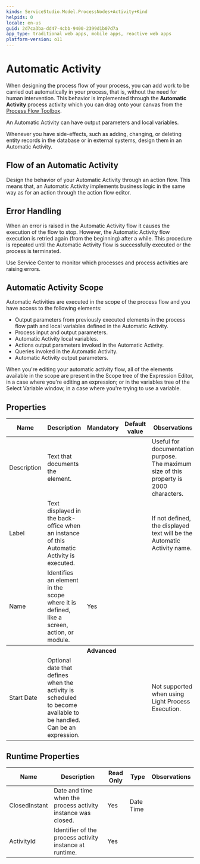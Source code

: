 ```yaml
---
kinds: ServiceStudio.Model.ProcessNodes+Activity+Kind
helpids: 0
locale: en-us
guid: 2d7ca3ba-dd47-4cbb-9400-2399d1b07d7a
app_type: traditional web apps, mobile apps, reactive web apps
platform-version: o11
---
```


# Automatic Activity

When designing the process flow of your process, you can add work to be carried out automatically in your process, that is, without the need for human intervention. This behavior is implemented through the **Automatic Activity** process activity which you can drag onto your canvas from the [Process Flow Toolbox](<../../../develop/processes/process-flow/process-flow-toolbox.md>).

An Automatic Activity can have output parameters and local variables.

Whenever you have side-effects, such as adding, changing, or deleting entity records in the database or in external systems, design them in an Automatic Activity.

## Flow of an Automatic Activity

Design the behavior of your Automatic Activity through an action flow. This means that, an Automatic Activity implements business logic in the same way as for an action through the action flow editor.

## Error Handling

When an error is raised in the Automatic Activity flow it causes the execution of the flow to stop. However, the Automatic Activity flow execution is retried again (from the beginning) after a while. This procedure is repeated until the Automatic Activity flow is successfully executed or the process is terminated.

Use Service Center to monitor which processes and process activities are raising errors.

## Automatic Activity Scope

Automatic Activities are executed in the scope of the process flow and you have access to the following elements:

* Output parameters from previously executed elements in the process flow path and local variables defined in the Automatic Activity.
* Process input and output parameters.
* Automatic Activity local variables.
* Actions output parameters invoked in the Automatic Activity.
* Queries invoked in the Automatic Activity.
* Automatic Activity output parameters.

When you're editing your automatic activity flow, all of the elements available in the scope are present in the Scope tree of the Expression Editor, in a case where you're editing an expression; or in the variables tree of the Select Variable window, in a case where you're trying to use a variable.

## Properties

<table markdown="1">
<thead>
<tr>
<th>Name</th>
<th>Description</th>
<th>Mandatory</th>
<th>Default value</th>
<th>Observations</th>
</tr>
</thead>
<tbody>
<tr>
<td title="Description">Description</td>
<td>Text that documents the element.</td>
<td></td>
<td></td>
<td>Useful for documentation purpose.<br/>The maximum size of this property is 2000 characters.</td>
</tr>
<tr>
<td title="Label">Label</td>
<td>Text displayed in the back-office when an instance of this Automatic Activity is executed.</td>
<td></td>
<td></td>
<td>If not defined, the displayed text will be the Automatic Activity name.</td>
</tr>
<tr>
<td title="Name">Name</td>
<td>Identifies an element in the scope where it is defined, like a screen, action, or module.</td>
<td>Yes</td>
<td></td>
<td></td>
</tr>
<tr >
<th colspan="5">Advanced</th>
</tr>
<tr>
<td title="Start Date">Start Date</td>
<td>Optional date that defines when the activity is scheduled to become available to be handled. Can be an expression.</td>
<td></td>
<td></td>
<td>Not supported when using Light Process Execution.</td>
</tr>
</tbody>
</table>

## Runtime Properties

<table markdown="1">
<thead>
<tr>
<th>Name</th>
<th>Description</th>
<th>Read Only</th>
<th>Type</th>
<th>Observations</th>
</tr>
</thead>
<tbody>
<tr>
<td>ClosedInstant</td>
<td>Date and time when the process activity instance was closed.</td>
<td>Yes</td>
<td>Date Time</td>
<td></td>
</tr>
<tr>
<td>ActivityId</td>
<td>Identifier of the process activity instance at runtime.</td>
<td>Yes</td>
<td></td>
<td></td>
</tr>
</tbody>
</table>

